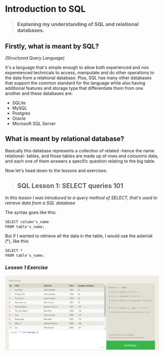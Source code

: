 # Introduction to SQL

> ### Explaning my understanding of SQL and relational databases.



## Firstly, what is meant by SQL?
*(Structured Query Language)*

It's a language that's simple enough to allow both experienced and non expereienced technicals to access, manipulate and do other operations to the data from a relational database.
Plus, SQL has many other databases that support the common standard for the language while also having additional features and storage type that differentiate them from one another and these databases are:
- SQLite
- MySQL
- Postgres
- Oracle
- Microsoft SQL Server


## What is meant by relational database?

Basically this database represents a collection of related -hence the name relational- tables, and those tables are made up of rows and coloumns data, and each one of them answers a specific question relating to the big table.

Now let's head down to the lessons and exercises:
 
>## SQL Lesson 1: SELECT queries 101

*In this lesson I was introduced to a query method of SELECT, that's used to retrieve data from a SQL database*

The syntax goes like this:
```
SELECT column's_name
FROM table's_name;
```
But if I wanted to retrieve all the data in the table, I would use the asterisk (*), like this:
```
SELECT *
FROM table's_name;
```
### ***Lesson 1 Exercise***
![lesson 1 exercise](./imgs/lesson1exercise.PNG)





